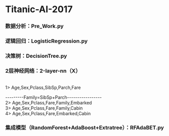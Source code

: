 # Titanic-AI-2017
### 数据分析：Pre_Work.py
### 逻辑回归：LogisticRegression.py
### 决策树：DecisionTree.py
### 2层神经网络：2-layer-nn（X）
</br>
1> Age,Sex,Pclass,SibSp,Parch,Fare
</br>

---------Family=SibSp+Parch-----------------
</br>
2> Age,Sex,Pclass,Fare,Family,Embarked
</br>
3> Age,Sex,Pclass,Fare,Family,Cabin
</br>
4> Age,Sex,Pclass,Fare,Embarked,Cabin
### 集成模型（RandomForest+AdaBoost+Extratree）：RFAdaBET.py
